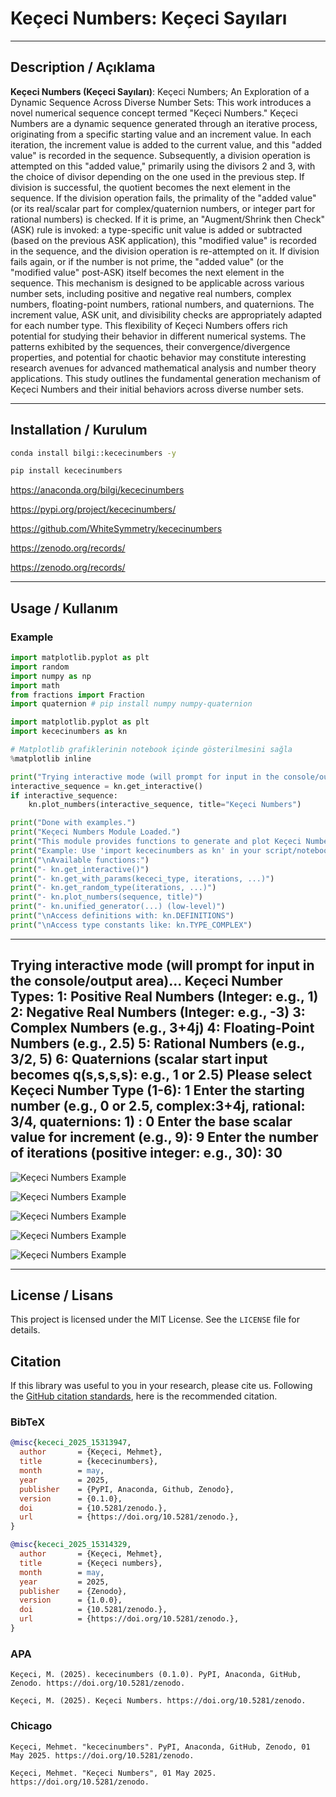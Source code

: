 # Keçeci Numbers: Keçeci Sayıları

---

## Description / Açıklama

**Keçeci Numbers (Keçeci Sayıları)**: Keçeci Numbers; An Exploration of a Dynamic Sequence Across Diverse Number Sets: This work introduces a novel numerical sequence concept termed "Keçeci Numbers." Keçeci Numbers are a dynamic sequence generated through an iterative process, originating from a specific starting value and an increment value. In each iteration, the increment value is added to the current value, and this "added value" is recorded in the sequence. Subsequently, a division operation is attempted on this "added value," primarily using the divisors 2 and 3, with the choice of divisor depending on the one used in the previous step. If division is successful, the quotient becomes the next element in the sequence. If the division operation fails, the primality of the "added value" (or its real/scalar part for complex/quaternion numbers, or integer part for rational numbers) is checked. If it is prime, an "Augment/Shrink then Check" (ASK) rule is invoked: a type-specific unit value is added or subtracted (based on the previous ASK application), this "modified value" is recorded in the sequence, and the division operation is re-attempted on it. If division fails again, or if the number is not prime, the "added value" (or the "modified value" post-ASK) itself becomes the next element in the sequence. This mechanism is designed to be applicable across various number sets, including positive and negative real numbers, complex numbers, floating-point numbers, rational numbers, and quaternions. The increment value, ASK unit, and divisibility checks are appropriately adapted for each number type. This flexibility of Keçeci Numbers offers rich potential for studying their behavior in different numerical systems. The patterns exhibited by the sequences, their convergence/divergence properties, and potential for chaotic behavior may constitute interesting research avenues for advanced mathematical analysis and number theory applications. This study outlines the fundamental generation mechanism of Keçeci Numbers and their initial behaviors across diverse number sets.

---

## Installation / Kurulum

```bash
conda install bilgi::kececinumbers -y

pip install kececinumbers
```
https://anaconda.org/bilgi/kececinumbers

https://pypi.org/project/kececinumbers/

https://github.com/WhiteSymmetry/kececinumbers

https://zenodo.org/records/

https://zenodo.org/records/

---

## Usage / Kullanım

### Example

```python
import matplotlib.pyplot as plt
import random
import numpy as np
import math
from fractions import Fraction
import quaternion # pip install numpy numpy-quaternion
```
```python
import matplotlib.pyplot as plt
import kececinumbers as kn

# Matplotlib grafiklerinin notebook içinde gösterilmesini sağla
%matplotlib inline

print("Trying interactive mode (will prompt for input in the console/output area)...")
interactive_sequence = kn.get_interactive()
if interactive_sequence:
    kn.plot_numbers(interactive_sequence, title="Keçeci Numbers")

print("Done with examples.")
print("Keçeci Numbers Module Loaded.")
print("This module provides functions to generate and plot Keçeci Numbers.")
print("Example: Use 'import kececinumbers as kn' in your script/notebook.")
print("\nAvailable functions:")
print("- kn.get_interactive()")
print("- kn.get_with_params(kececi_type, iterations, ...)")
print("- kn.get_random_type(iterations, ...)")
print("- kn.plot_numbers(sequence, title)")
print("- kn.unified_generator(...) (low-level)")
print("\nAccess definitions with: kn.DEFINITIONS")
print("\nAccess type constants like: kn.TYPE_COMPLEX")
```
---

Trying interactive mode (will prompt for input in the console/output area)...
Keçeci Number Types:
1: Positive Real Numbers (Integer: e.g., 1)
2: Negative Real Numbers (Integer: e.g., -3)
3: Complex Numbers (e.g., 3+4j)
4: Floating-Point Numbers (e.g., 2.5)
5: Rational Numbers (e.g., 3/2, 5)
6: Quaternions (scalar start input becomes q(s,s,s,s): e.g.,  1 or 2.5)
Please select Keçeci Number Type (1-6):  1
Enter the starting number (e.g., 0 or 2.5, complex:3+4j, rational: 3/4, quaternions: 1)  :  0
Enter the base scalar value for increment (e.g., 9):  9
Enter the number of iterations (positive integer: e.g., 30):  30
---
![Keçeci Numbers Example](https://github.com/WhiteSymmetry/kececinumbers/blob/main/examples/kn-1.png?raw=true)

![Keçeci Numbers Example](https://github.com/WhiteSymmetry/kececinumbers/blob/main/examples/kn-2.png?raw=true)

![Keçeci Numbers Example](https://github.com/WhiteSymmetry/kececinumbers/blob/main/examples/kn-3.png?raw=true)

![Keçeci Numbers Example](https://github.com/WhiteSymmetry/kececinumbers/blob/main/examples/kn-4.png?raw=true)

![Keçeci Numbers Example](https://github.com/WhiteSymmetry/kececinumbers/blob/main/examples/kn-5.png?raw=true)

---

## License / Lisans

This project is licensed under the MIT License. See the `LICENSE` file for details.

## Citation

If this library was useful to you in your research, please cite us. Following the [GitHub citation standards](https://docs.github.com/en/github/creating-cloning-and-archiving-repositories/creating-a-repository-on-github/about-citation-files), here is the recommended citation.

### BibTeX

```bibtex
@misc{kececi_2025_15313947,
  author       = {Keçeci, Mehmet},
  title        = {kececinumbers},
  month        = may,
  year         = 2025,
  publisher    = {PyPI, Anaconda, Github, Zenodo},
  version      = {0.1.0},
  doi          = {10.5281/zenodo.},
  url          = {https://doi.org/10.5281/zenodo.},
}

@misc{kececi_2025_15314329,
  author       = {Keçeci, Mehmet},
  title        = {Keçeci numbers},
  month        = may,
  year         = 2025,
  publisher    = {Zenodo},
  version      = {1.0.0},
  doi          = {10.5281/zenodo.},
  url          = {https://doi.org/10.5281/zenodo.},
}
```

### APA

```
Keçeci, M. (2025). kececinumbers (0.1.0). PyPI, Anaconda, GitHub, Zenodo. https://doi.org/10.5281/zenodo.

Keçeci, M. (2025). Keçeci Numbers. https://doi.org/10.5281/zenodo.
```

### Chicago
```
Keçeci, Mehmet. "kececinumbers". PyPI, Anaconda, GitHub, Zenodo, 01 May 2025. https://doi.org/10.5281/zenodo.

Keçeci, Mehmet. "Keçeci Numbers", 01 May 2025. https://doi.org/10.5281/zenodo.
```
